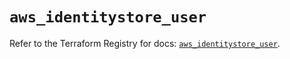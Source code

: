 # `aws_identitystore_user`

Refer to the Terraform Registry for docs: [`aws_identitystore_user`](https://registry.terraform.io/providers/hashicorp/aws/4.54.0/docs/resources/identitystore_user).
